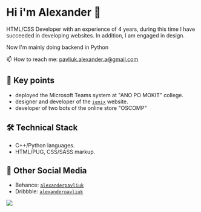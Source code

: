 <!--
**yeeeyoooduck/yeeeyoooduck** is a ✨ _special_ ✨ repository because its `README.md` (this file) appears on your GitHub profile.

Here are some ideas to get you started:

- 🔭 I’m currently working on ...
- 🌱 I’m currently learning ...
- 👯 I’m looking to collaborate on ...
- 🤔 I’m looking for help with ...
- 💬 Ask me about ...
- 📫 How to reach me: ...
- 😄 Pronouns: ...
- ⚡ Fun fact: ...
-->

# Hi i'm Alexander 👋
HTML/CSS Developer with an experience of 4 years, during this time I have succeeded in developing websites. In addition, I am engaged in design.

Now I'm mainly doing backend in Python

📫 How to reach me: pavliuk.alexander.a@gmail.com

## 🏸 Key points
* deployed the Microsoft Teams system at "ANO PO MOKIT" college.
* designer and developer of the <code>[iqnix](https://yeeeyoooduck.github.io/)</code> website.
* developer of two bots of the online store "OSCOMP"

## 🛠 Technical Stack
* С++/Python languages.
* HTML/PUG, CSS/SASS markup.

## 💬 Other Social Media
* Behance: <code>[alexanderpavliuk](https://www.behance.net/alexanderpavliuk/)</code>
* Dribbble: <code>[alexanderpavliuk](https://dribbble.com/alexanderpavliuk/)</code>

![](https://komarev.com/ghpvc/?username=yeeeyoooduck)
